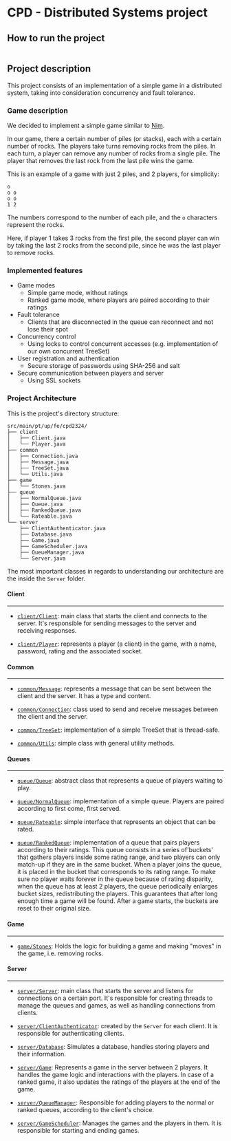 # CPD - Distributed Systems project

## How to run the project

```bash

```

## Project description

This project consists of an implementation of a simple game in a distributed system, taking into consideration concurrency and fault tolerance.

### Game description

We decided to implement a simple game similar to [Nim](https://en.wikipedia.org/wiki/Nim).

In our game, there a certain number of piles (or stacks), each with a certain number of rocks. The players take turns removing rocks from the piles. In each turn, a player can remove any number of rocks from a single pile. The player that removes the last rock from the last pile wins the game.

This is an example of a game with just 2 piles, and 2 players, for simplicity:

```
o
o o
o o
1 2
```

The numbers correspond to the number of each pile, and the `o` characters represent the rocks.

Here, if player 1 takes 3 rocks from the first pile, the second player can win by taking the last 2 rocks from the second pile, since he was the last player to remove rocks.

### Implemented features

- Game modes
  - Simple game mode, without ratings
  - Ranked game mode, where players are paired according to their ratings
- Fault tolerance
  - Clients that are disconnected in the queue can reconnect and not lose their spot
  <!--TODO ?: * Clients that are disconnected during a game can reconnect and continue playing-->
- Concurrency control
  - Using locks to control concurrent accesses (e.g. implementation of our own concurrent TreeSet)
- User registration and authentication
  - Secure storage of passwords using SHA-256 and salt
- Secure communication between players and server
  - Using SSL sockets

### Project Architecture

This is the project's directory structure:

```
src/main/pt/up/fe/cpd2324/
├── client
│   ├── Client.java
│   └── Player.java
├── common
│   ├── Connection.java
│   ├── Message.java
│   ├── TreeSet.java
│   └── Utils.java
├── game
│   └── Stones.java
├── queue
│   ├── NormalQueue.java
│   ├── Queue.java
│   ├── RankedQueue.java
│   └── Rateable.java
└── server
    ├── ClientAuthenticator.java
    ├── Database.java
    ├── Game.java
    ├── GameScheduler.java
    ├── QueueManager.java
    └── Server.java
```

The most important classes in regards to understanding our architecture are the inside the `Server` folder.

#### Client

---

- [`client/Client`](src/main/pt/up/fe/cpd2324/client/Client.java): main class that starts the client and connects to the server. It's responsible for sending messages to the server and receiving responses.

- [`client/Player`](src/main/pt/up/fe/cpd2324/client/Player.java): represents a player (a client) in the game, with a name, password, rating and the associated socket.

#### Common

---

- [`common/Message`](src/main/pt/up/fe/cpd2324/common/Message.java): represents a message that can be sent between the client and the server. It has a type and content.

- [`common/Connection`](src/main/pt/up/fe/cpd2324/common/Connection.java): class used to send and receive messages between the client and the server.

- [`common/TreeSet`](src/main/pt/up/fe/cpd2324/common/TreeSet.java): implementation of a simple TreeSet that is thread-safe.

- [`common/Utils`](src/main/pt/up/fe/cpd2324/common/Utils.java): simple class with general utility methods.

#### Queues

---

- [`queue/Queue`](src/main/pt/up/fe/cpd2324/queue/Queue.java): abstract class that represents a queue of players waiting to play.

- [`queue/NormalQueue`](src/main/pt/up/fe/cpd2324/queue/NormalQueue.java): implementation of a simple queue. Players are paired according to first come, first served.

- [`queue/Rateable`](src/main/pt/up/fe/cpd2324/queue/Rateable.java): simple interface that represents an object that can be rated.

- [`queue/RankedQueue`](src/main/pt/up/fe/cpd2324/queue/RankedQueue.java): implementation of a queue that pairs players according to their ratings. This queue consists in a series of'buckets' that gathers players inside some rating range, and two players can only match-up if they are in the same bucket. When a player joins the queue, it is placed in the bucket that corresponds to its rating range. To make sure no player waits forever in the queue because of rating disparity, when the queue has at least 2 players, the queue periodically enlarges bucket sizes, redistributing the players. This guarantees that after long enough time a game will be found. After a game starts, the buckets are reset to their original size.

#### Game

---

- [`game/Stones`](src/main/pt/up/fe/cpd2324/game/Stones.java): Holds the logic for building a game and making "moves" in the game, i.e. removing rocks.

#### Server

---

- [`server/Server`](src/main/pt/up/fe/cpd2324/server/Server.java): main class that starts the server and listens for connections on a certain port. It's responsible for creating threads to manage the queues and games, as well as handling connections from clients.

- [`server/ClientAuthenticator`](src/main/pt/up/fe/cpd2324/server/ClientAuthenticator.java): created by the `Server` for each client. It is responsible for authenticating clients.

- [`server/Database`](src/main/pt/up/fe/cpd2324/server/Database.java): Simulates a database, handles storing players and their information.

- [`server/Game`](src/main/pt/up/fe/cpd2324/server/Game.java): Represents a game in the server between 2 players. It handles the game logic and interactions with the players. In case of a ranked game, it also updates the ratings of the players at the end of the game.

- [`server/QueueManager`](src/main/pt/up/fe/cpd2324/server/QueueManager.java): Responsible for adding players to the normal or ranked queues, according to the client's choice.

- [`server/GameScheduler`](src/main/pt/up/fe/cpd2324/server/GameScheduler.java): Manages the games and the players in them. It is responsible for starting and ending games.

